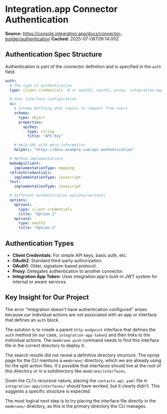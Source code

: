 # Integration.app Connector Authentication

**Source:** https://console.integration.app/docs/connector-builder/authentication
**Cached:** 2025-07-08T09:14:00Z

## Authentication Spec Structure

Authentication is part of the connector definition and is specified in the `auth` field.

```yaml
auth:
  # The type of authentication
  type: client-credentials  # or oauth2, oauth1, proxy, integration-app-token

  # User interface configuration
  ui:
    # Schema defining what inputs to request from users
    schema:
      type: object
      properties:
        apiKey:
          type: string
          title: "API Key"

    # Help URL with more information
    helpUri: "https://docs.example.com/api-authentication"

  # Method implementations
  makeApiClient:
    implementationType: mapping
  refreshCredentials:
    implementationType: javascript
  test:
    implementationType: javascript

  # Different authentication options/variants
  options:
    option1:
      type: client-credentials
      title: "Option 1"
    option2:
      type: oauth2
      title: "Option 2"
```

## Authentication Types

-   **Client Credentials**: For simple API keys, basic auth, etc.
-   **OAuth2**: Standard third-party authorization.
-   **OAuth1**: Older, signature-based protocol.
-   **Proxy**: Delegates authentication to another connector.
-   **Integration App Token**: Uses integration.app's built-in JWT system for internal or aware services.

## Key Insight for Our Project

The error "Integration doesn't have authentication configured" arises because our individual actions are not associated with an app or interface that defines an `auth` block.

The solution is to create a parent `http-endpoint` interface that defines the `auth` method (in our case, `integration-app-token`) and then links to the individual actions. The `membrane push` command needs to find this interface file in the correct directory to deploy it.

The search results did not reveal a definitive directory structure. The npmjs page for the CLI mentions a `membrane/` directory, which we are already using for the split action files. It's possible that interfaces should live at the root of this directory or in a subdirectory like `membrane/interfaces`.

Given the CLI's recursive nature, placing the `contacts-api.yaml` file in `integration-app/interfaces/` *should* have worked, but it clearly didn't. This suggests a specific structure is expected.

The most logical next step is to try placing the interface file directly in the `membrane/` directory, as this is the primary directory the CLI manages.

